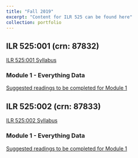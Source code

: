 ```yaml
---
title: "Fall 2019"
excerpt: "Content for ILR 525 can be found here"
collection: portfolio
---
```


## ILR 525:001 (crn: 87832) 

<a href="http://jamiefield.github.io/files/Fall2019_ILR525_001_Field_87832.docx?dl=0">ILR 525:001 Syllabus</a>
<br>
### Module 1 - Everything Data
<a href="http://jamiefield.github.io/files/Module 1 Readings.zip?dl=0">Suggested readings to be completed for Module 1</a>

## ILR 525:002 (crn: 87833) 

<a href="http://jamiefield.github.io/files/Fall2019_ILR525_002_Field_87833.docx?dl=1">ILR 525:002 Syllabus</a>
<br>
### Module 1 - Everything Data
<a href="http://jamiefield.github.io/files/Module 1 Readings.zip?dl=0">Suggested readings to be completed for Module 1</a>

